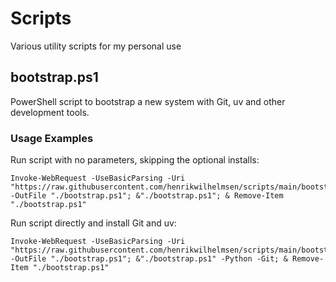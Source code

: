 # Scripts

Various utility scripts for my personal use

## bootstrap.ps1

PowerShell script to bootstrap a new system with Git, uv and other development tools.

### Usage Examples

Run script with no parameters, skipping the optional installs:

```shell
Invoke-WebRequest -UseBasicParsing -Uri "https://raw.githubusercontent.com/henrikwilhelmsen/scripts/main/bootstrap.ps1" -OutFile "./bootstrap.ps1"; &"./bootstrap.ps1"; & Remove-Item "./bootstrap.ps1"
```

Run script directly and install Git and uv:

```shell
Invoke-WebRequest -UseBasicParsing -Uri "https://raw.githubusercontent.com/henrikwilhelmsen/scripts/main/bootstrap.ps1" -OutFile "./bootstrap.ps1"; &"./bootstrap.ps1" -Python -Git; & Remove-Item "./bootstrap.ps1"
```
